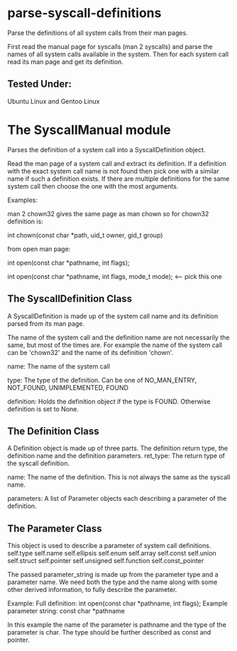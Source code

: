 parse-syscall-definitions
=========================
Parse the definitions of all system calls from their man pages.

First read the manual page for syscalls (man 2 syscalls) and parse the names
of all system calls available in the system. Then for each system call read
its man page and get its definition.

Tested Under:
-------------
Ubuntu Linux and Gentoo Linux


The SyscallManual module
============================
Parses the definition of a system call into a SyscallDefinition object.

Read the man page of a system call and extract its definition. If a definition
with the exact system call name is not found then pick one with a similar name
if such a definition exists. If there are multiple definitions for the same
system call then choose the one with the most arguments.

Examples:

man 2 chown32 gives the same page as man chown so for chown32 definition is:

  int chown(const char *path, uid_t owner, gid_t group)

from open man page:

  int open(const char *pathname, int flags);
  
  int open(const char *pathname, int flags, mode_t mode); <-- pick this one



The SyscallDefinition Class
---------------------------
<Purpose>
  A SyscallDefinition is made up of the system call name and its definition 
  parsed from its man page.

  The name of the system call and the definition name are not necessarily the
  same, but most of the times are. For example the name of the system call can
  be 'chown32' and the name of its definition 'chown'.

<Attributes>
  name:
    The name of the system call
  
  type:
    The type of the definition. Can be one of NO_MAN_ENTRY, NOT_FOUND, 
    UNIMPLEMENTED, FOUND
  
  definition:
    Holds the definition object if the type is FOUND. Otherwise definition is 
    set to None.


The Definition Class
--------------------
<Purpose>
  A Definition object is made up of three parts. The definition return type,
  the definition name and the definition parameters.
<Attributes>
  ret_type:
    The return type of the syscall definition.

  name:
    The name of the definition. This is not always the same as the syscall 
    name.

  parameters:
    A list of Parameter objects each describing a parameter of the definition.



The Parameter Class
-------------------
<Purpose>
  This object is used to describe a parameter of system call definitions.

<Attributes>
  self.type
  self.name
  self.ellipsis
  self.enum
  self.array
  self.const
  self.union
  self.struct
  self.pointer
  self.unsigned
  self.function
  self.const_pointer

The passed parameter_string is made up from the parameter type and a
parameter name. We need both the type and the name along with some other
derived information, to fully describe the parameter. 

Example:
Full definition: int open(const char *pathname, int flags);
Example parameter string: const char *pathname

In this example the name of the parameter is pathname and the type of the
parameter is char. The type should be further described as const and
pointer.
